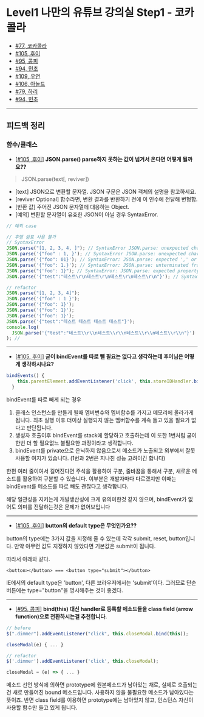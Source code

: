 # Level1 나만의 유튜브 강의실 Step1 - 코카콜라

- [#77, 코카콜라](https://github.com/woowacourse/javascript-youtube-classroom/pull/77)
- [#105, 후이](https://github.com/woowacourse/javascript-youtube-classroom/pull/105)
- [#95, 콤피](https://github.com/woowacourse/javascript-youtube-classroom/pull/95)
- [#94, 민초](https://github.com/woowacourse/javascript-youtube-classroom/pull/94)
- [#109, 우연](https://github.com/woowacourse/javascript-youtube-classroom/pull/109)
- [#106, 아놀드](https://github.com/woowacourse/javascript-youtube-classroom/pull/106)
- [#79, 하리](https://github.com/woowacourse/javascript-youtube-classroom/pull/79)
- [#94, 민초](https://github.com/woowacourse/javascript-youtube-classroom/pull/94)

---

## 피드백 정리

### 함수/클래스

- [[#105, 후이](https://github.com/woowacourse/javascript-youtube-classroom/pull/105)] **JSON.parse() parse하지 못하는 값이 넘겨서 온다면 어떻게 될까요??**

> JSON.parse(text[, reviver])

- [text] JSON으로 변환할 문자열. JSON 구문은 JSON 객체의 설명을 참고하세요.
- [reviver Optional] 함수라면, 변환 결과를 반환하기 전에 이 인수에 전달해 변형함.
- [반환 값] 주어진 JSON 문자열에 대응하는 Object.
- [예외] 변환할 문자열이 유효한 JSON이 아닐 경우 SyntaxError.

```javascript
// 예외 case

// 후행 쉼표 사용 불가
// SyntaxError
JSON.parse("[1, 2, 3, 4, ]"); // SyntaxError JSON.parse: unexpected character
JSON.parse('{"foo" : 1, }'); // SyntaxError JSON.parse: unexpected character
JSON.parse('{"foo": 01}'); // SyntaxError: JSON.parse: expected ',' or '}' after property value
JSON.parse('{"foo": 1.}'); // SyntaxError: JSON.parse: unterminated fractional number
JSON.parse("{'foo': 1}"); // SyntaxError: JSON.parse: expected property name or '}'
JSON.parse('{"test":"테스트\r\n테스트\r\n테스트\r\n테스트\r\n"}'); // SyntaxError: JSON.parse: Unexpected token in JSON, 특정문자(\r, \n, \t, \f)

// refactor
JSON.parse("[1, 2, 3, 4]");
JSON.parse('{"foo" : 1 }');
JSON.parse('{"foo": 1}');
JSON.parse('{"foo": 1}');
JSON.parse('{"foo": 1}');
JSON.parse('{"test":"테스트 테스트 테스트 테스트"}');
console.log(
  JSON.parse('{"test":"테스트\\r\\n테스트\\r\\n테스트\\r\\n테스트\\r\\n"}') // {test: '테스트\r\n테스트\r\n테스트\r\n테스트\r\n'}
); //
```

---

- [[#105, 후이](https://github.com/woowacourse/javascript-youtube-classroom/pull/105)] **굳이 bindEvent를 따로 뺄 필요는 없다고 생각하는데 후이님은 어떻게 생각하시나요?**

```javascript
bindEvents() {
    this.parentElement.addEventListener('click', this.storeIDHandler.bind(this));
  }
```

bindEvent를 따로 빼게 되는 경우

1. 클래스 인스턴스를 만들게 될때 멤버변수와 멤버함수를 가지고 메모리에 올라가게 됩니다. 최초 실행 이후 더이상 실행되지 않는 멤버함수를 계속 들고 있을 필요가 없다고 판단됩니다.
2. 생성자 호출이후 bindEvent를 stack에 할당하고 호출하는데 이 또한 1번처럼 굳이 한번 더 할 필요없느 불필요한 과정이라고 생각합니다.
3. bindEvent를 private으로 은닉하지 않음으로서 메소드가 노출되고 외부에서 잘못 사용할 여지가 있습니다.
   (1번과 2번은 지나친 성능 고려이긴 합니다)

한편 여러 줄이여서 길어진다면 주석을 활용하여 구분, 줄바꿈을 통해서 구분, 새로운 메소드를 활용하여 구분할 수 있습니다. 이부분은 개발자마다 다르겠지만 이때는 bindEvent를 메소드를 따로 빼도 괜찮다고 생각합니다.

해당 일관성을 지키는게 개발생산성에 크게 유의미한것 같지 않으며, bindEvent가 없어도 의미를 전달하는것은 문제가 없어보입니다

---

- [[#105, 후이](https://github.com/woowacourse/javascript-youtube-classroom/pull/105)] **button의 default type은 무엇인가요??**

button의 type에는 3가지 값을 지정해 줄 수 있는데 각각 submit, reset, button입니다.
만약 아무런 값도 지정하지 않았다면 기본값은 submit이 됩니다.

따라서 아래와 같다.

```
<button></button> === <button type="submit"></button>
```

IE에서의 default type은 'button', 다른 브라우저에서는 'submit'이다.
그러므로 단순 버튼에는 type="button"을 명시해주는 것이 좋겠다.

---

- [[#95, 콤피](https://github.com/woowacourse/javascript-youtube-classroom/pull/95)] **bind(this) 대신 handler로 등록할 메소드들을 class field (arrow function)으로 전환하시는걸 추천합니다.**

```javascript
// before
$(".dimmer").addEventListener("click", this.closeModal.bind(this));

closeModal(e) { ... }

// refactor
$('.dimmer').addEventListener('click', this.closeModal);

closeModal = (e) => { ... }
```

메소드 선언 방식에 의하면 prototype에 원본메소드가 남아있는 채로, 실제로 호출되는건 새로 만들어진 bound 메소드입니다. 사용하지 않을 불필요한 메소드가 남아있다는 뜻이죠. 반면 class field를 이용하면 prototype에는 남아있지 않고, 인스턴스 자신이 사용할 함수만 들고 있게 됩니다.
